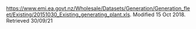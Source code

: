 https://www.emi.ea.govt.nz/Wholesale/Datasets/Generation/Generation_fleet/Existing/20151030_Existing_generating_plant.xls. Modified 15 Oct 2018. Retrieved 30/09/21
